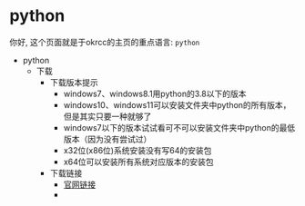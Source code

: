 # python
你好, 这个页面就是于okrcc的主页的重点语言: `python`
- python
  - 下载
    - 下载版本提示
      - windows7、windows8.1用python的3.8以下的版本
      - windows10、windows11可以安装文件夹中python的所有版本，但是其实只要一种就够了
      - windows7以下的版本试试看可不可以安装文件夹中python的最低版本（因为没有尝试过）
      - x32位(x86位)系统安装没有写64的安装包
      - x64位可以安装所有系统对应版本的安装包
    - 下载链接
      - [官网链接](https://www.python.org/)
      - 
